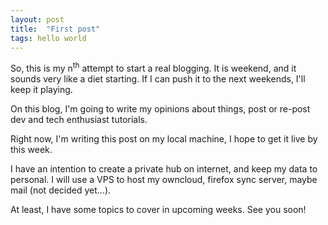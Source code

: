 ```yaml
---
layout: post
title:  "First post"
tags: hello world
---
```


So, this is my n<sup>th</sup> attempt to start a real blogging. It is weekend, and it sounds very like a diet starting. If I can push it to the next weekends, I'll keep it playing.

On this blog, I'm going to write my opinions about things, post or re-post dev and tech enthusiast tutorials.

Right now, I'm writing this post on my local machine, I hope to get it live by this week.

I have an intention to create a private hub on internet, and keep my data to personal. I will use a VPS to host my owncloud, firefox sync server, maybe mail (not decided yet...).

At least, I have some topics to cover in upcoming weeks. See you soon!
